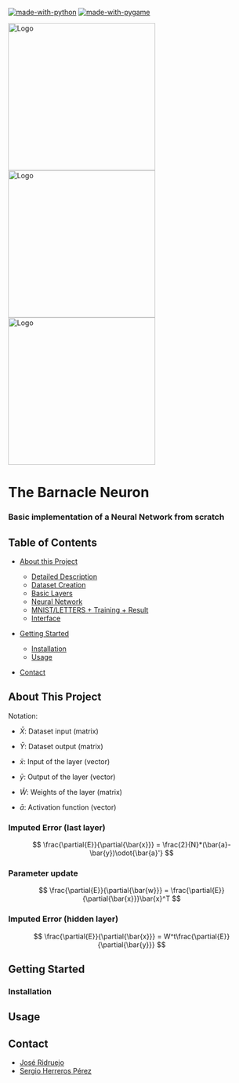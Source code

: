 [![made-with-python](https://img.shields.io/badge/Made%20with-Python-informational?style=flat-square)](https://www.python.org/)
[![made-with-pygame](https://img.shields.io/badge/Made%20with-Pygame-informational?style=flat-square)](https://www.pygame.org/news)


<span>
    <img src="https://media.istockphoto.com/id/481744887/es/vector/bernacle-de-historieta.jpg?s=612x612&w=0&k=20&c=B6CLMDs_ELFGzMQTYQ73P9xVe_XvFIe--j27TeAeZ28=" alt="Logo" height="300px">
</span>
<span>
    <img src="https://upload.wikimedia.org/wikipedia/commons/3/3d/Neural_network.svg" alt="Logo" height="300px">
</span>
<span>
    <img src="https://static.wikia.nocookie.net/doblaje/images/9/90/Chico_Percebe_imagen.png/revision/latest?cb=20220918180154&path-prefix=es" alt="Logo" height="300px">
</span>


# The Barnacle Neuron
### Basic implementation of a Neural Network from scratch

## Table of Contents

- [About this Project](#about-this-project)
    - [Detailed Description](#detailed-description)
    - [Dataset Creation](#dataset-creation)
    - [Basic Layers](#basic-layers)
    - [Neural Network](#neural-network)
    - [MNIST/LETTERS + Training + Result](#entrenamiento)
    - [Interface](#interfaz-grafica)

- [Getting Started](#getting-started)
    - [Installation](#installation)
    - [Usage](#usage)

- [Contact](#contact)

## About This Project

Notation:
- $\bar{X}$: Dataset input (matrix)
- $\bar{Y}$: Dataset output (matrix)

- $\bar{x}$: Input of the layer (vector)
- $\bar{y}$: Output of the layer (vector)
- $\bar{W}$: Weights of the layer (matrix)

- $\bar{a}$: Activation function (vector)

### Imputed Error (last layer)
$$ \frac{\partial{E}}{\partial{\bar{x}}} = \frac{2}{N}*(\bar{a}-\bar{y})\odot{\bar{a}'} $$

### Parameter update
$$ \frac{\partial{E}}{\partial{\bar{w}}} = \frac{\partial{E}}{\partial{\bar{x}}}\bar{x}^T $$

### Imputed Error (hidden layer)
$$ \frac{\partial{E}}{\partial{\bar{x}}} = W^t\frac{\partial{E}}{\partial{\bar{y}}} $$

## Getting Started

### Installation

## Usage


## Contact

- [José Ridruejo][email-pepe]
- [Sergio Herreros Pérez][email-gomi]


[email-gomi]: mailto:gomimaster1@gmail.com
[email-pepe]: mailto:pepert03@gmail.com